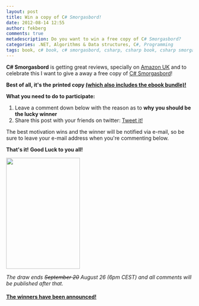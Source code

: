 ```yaml
---
layout: post
title: Win a copy of C# Smorgasbord!
date: 2012-08-14 12:55
author: fekberg
comments: true
metadescription: Do you want to win a free copy of C# Smorgasbord?
categories: .NET, Algorithms & Data structures, C#, Programming
tags: book, c# book, c# smorgasbord, csharp, csharp book, csharp smorgasbord, dotnet, giveaway, ioc, Programming, roslyn, roslyn book, smorgasbord
---
```

<strong>C# Smorgasbord</strong> is getting great reviews, specially on <a href="http://www.amazon.co.uk/C-Smorgasbord-Filip-Ekberg/dp/1468152106/">Amazon UK</a> and to celebrate this I want to give a away a free copy of <a href="http://www.amazon.co.uk/C-Smorgasbord-Filip-Ekberg/dp/1468152106/">C# Smorgasbord</a>!<!--excerpt-->

<strong>Best of all, it's the printed copy <a href="http://books.filipekberg.se">(which also includes the ebook bundle)!</a></strong>

<strong>What you need to do to participate:</strong>
<ol>
	<li>Leave a comment down below with the reason as to <strong>why you should be the lucky winner</strong></li>
	<li>Share this post with your friends on twitter: <a href="https://twitter.com/share" class="twitter-share-button" data-text="I want to win a copy of C# Smorgasbord, do you?" data-via="fekberg" data-hashtags="csharp">Tweet it!</a>
<script>!function(d,s,id){var js,fjs=d.getElementsByTagName(s)[0];if(!d.getElementById(id)){js=d.createElement(s);js.id=id;js.src="//platform.twitter.com/widgets.js";fjs.parentNode.insertBefore(js,fjs);}}(document,"script","twitter-wjs");</script></li>
</ol>

The best motivation wins and the winner will be notified via e-mail, so be sure to leave your e-mail address when you're commenting below.

<strong>That's it!</strong> <strong>Good Luck to you all!</strong>

<a href="http://www.amazon.co.uk/C-Smorgasbord-Filip-Ekberg/dp/1468152106/"><img src="http://cdn.filipekberg.se/fekberg-blog/wp-content/uploads/2012/08/Cover-199x300.jpg" alt="" title="C# Smorgasbord" width="199" height="300" class="aligncenter size-medium wp-image-904" /></a>

<em>The draw ends <del datetime="2012-08-20T06:04:38+00:00">September 20</del> August 26 (6pm CEST) and all comments will be published after that.</em>

<h4><a href="http://www.filipekberg.se/2012/08/26/the-winners-are/">The winners have been announced!</a></h4>
